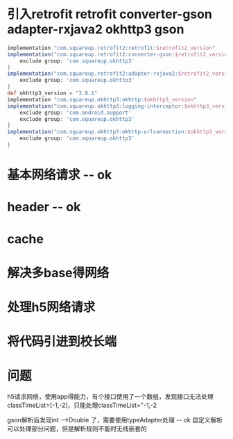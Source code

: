 # 引入retrofit retrofit converter-gson adapter-rxjava2  okhttp3 gson
```groovy
implementation "com.squareup.retrofit2:retrofit:$retrofit2_version"
implementation("com.squareup.retrofit2:converter-gson:$retrofit2_version") {
    exclude group: 'com.squareup.okhttp3'
}
implementation("com.squareup.retrofit2:adapter-rxjava2:$retrofit2_version") {
    exclude group: 'com.squareup.okhttp3'
}
def okhttp3_version = "3.8.1"
implementation "com.squareup.okhttp3:okhttp:$okhttp3_version"
implementation("com.squareup.okhttp3:logging-interceptor:$okhttp3_version") {
    exclude group: 'com.android.support'
    exclude group: 'com.squareup.okhttp3'
}
implementation("com.squareup.okhttp3:okhttp-urlconnection:$okhttp3_version") {
    exclude group: 'com.squareup.okhttp3'
}
```

# 基本网络请求 -- ok

# header -- ok

# cache 

# 解决多base得网络

# 处理h5网络请求


# 将代码引进到校长端


# 问题
h5请求网络，使用app得能力，有个接口使用了一个数组，发现接口无法处理classTimeList=[-1,-2]，只能处理classTimeList="-1,-2

gson解析后发现int -->Double 了，需要使用typeAdapter处理 -- ok
自定义解析可以处理部分问题，但是解析规则不能时无线嵌套的
